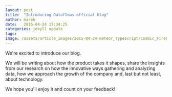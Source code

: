 ```yaml
---
layout: post
title:  "Introducing Dataflows official blog"
author: marek
date:   2015-04-24 17:34:25
categories: jekyll update
tags:
image: /assets/article_images/2015-04-24-meteor_typescript/Cosmic_Fireball_Falling_Over_ALMA.jpg
---
```

We're excited to introduce our blog.

We will be writing about how the product takes it shapes, share the insights from our research on how the innovative ways gathering and analyzing data, how we approach the growth of the company and, last but not least, about technology.

We hope you'll enjoy it and count on your feedback!
